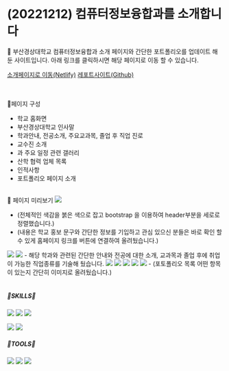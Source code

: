 # (20221212) 컴퓨터정보융합과를 소개합니다



📕 부산경상대학교 컴퓨터정보융합과 소개 페이지와 간단한 포트폴리오를 업데이트 해둔 사이트입니다.
아래 링크를 클릭하시면 해당 페이지로 이동 할 수 있습니다.

<a href="https://seunga221212.netlify.app">소개페이지로 이동(Netlify)</a>
<a href="https://seungachoi0925.github.io/HTML-CSS/">레포트사이트(Github)</a>

<br><br>
🔸페이지 구성
- 학교 홈화면
- 부산경상대학교 인사말
- 학과안내, 전공소개, 주요교과목, 졸업 후 직업 진로
- 교수진 소개
- 과 주요 일정 관련 갤러리
- 산학 협력 업체 목록
- 인적사항
- 포트폴리오 페이지 소개
<br><br>

🔸 페이지 미리보기
<img src="https://user-images.githubusercontent.com/112832677/206956745-c8aaf9b9-fe60-437b-86d0-5ea500a176ce.PNG">
- (전체적인 색감을 붉은 색으로 잡고 bootstrap 을 이용하여 header부분을 세로로 정렬했습니다.)
- (내용은 학교 홍보 문구와 간단한 정보를 기입하고 관심 있으신 분들은 바로 확인 할 수 있게 홈페이지 링크를 버튼에 연결하여 올려뒀습니다.)
<img src="https://user-images.githubusercontent.com/112832677/206956751-6fcf4e6d-a074-48db-8120-f99cf41ace72.PNG">
<img src="https://user-images.githubusercontent.com/112832677/206956756-3e6087be-7867-4b04-9d8f-cecde0a68b64.PNG">
- 해당 학과와 관련된 간단한 안내와 전공에 대한 소개, 교과목과 졸업 후에 취업이 가능한 직업종류를 기술해 뒀습니다.
<img src="https://user-images.githubusercontent.com/112832677/206956760-bb310b47-c93e-4a4c-a703-b82886bd8185.PNG">
<img src="https://user-images.githubusercontent.com/112832677/206956770-726f7b67-9e57-4499-9c61-1f44b2359992.PNG">
<img src="https://user-images.githubusercontent.com/112832677/206956776-c7c3f0ee-256b-4466-8ed7-abc82569a415.PNG">
<img src="https://user-images.githubusercontent.com/112832677/206956781-c70d29fe-4d82-433f-8290-0e814573a2d5.PNG">
<img src="https://user-images.githubusercontent.com/112832677/206956786-efcb0100-039d-4288-84bb-0f15024c63be.PNG">
- (포토폴리오 목록 어떤 항목이 있는지 간단히 이미지로 올려뒀습니다.)
<br><br>

##### 🌟SKILLS🌟
  
<img src="https://img.shields.io/badge/HTML5-E34F2?style=flat&logo=HTML5&logoColor=blue"/> <img src="https://img.shields.io/badge/CSS3-1572B6?style=flat&logo=CSS3&logoColor=yello"/> <img src="https://img.shields.io/badge/JavaScript-F7DF1E?style=flat&logo=JavaScript&logoColor=white"/>
  
<img src="https://img.shields.io/badge/PHP-777BB4?style=flat&logo=PHP&logoColor=PINK"/> <img src="https://img.shields.io/badge/TypeScript-3178C6?style=flat&logo=TypeScript&logoColor=green"/>

##### 🌟TOOLS🌟 
<img src="https://img.shields.io/badge/Visual studio Code-007ACC?style=flat&logo=Visual studio Code&logoColor=skyblue"/> <img src="https://img.shields.io/badge/Visual Studio-5C2D91?style=flat&logo=Visual Studio&logoColor=violet"/> <img src="https://img.shields.io/badge/GitHub-181717?style=flat&logo=GitHub&logoColor=ivory"/> 
